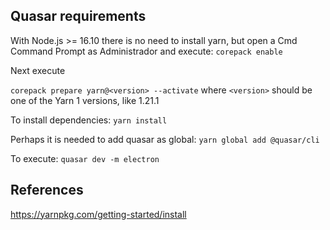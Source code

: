 ## Quasar requirements

With Node.js >= 16.10 there is no need to install yarn, but open a Cmd Command Prompt as Administrador and execute:
`corepack enable`

Next execute

`corepack prepare yarn@<version> --activate` where `<version>` should be one of the Yarn 1 versions, like 1.21.1

To install dependencies:
`yarn install`

Perhaps it is needed to add quasar as global:
`yarn global add @quasar/cli`

To execute:
`quasar dev -m electron`

## References

https://yarnpkg.com/getting-started/install
